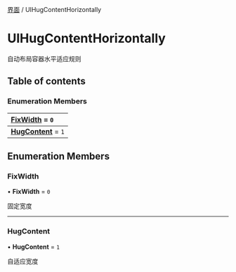 [界面](../groups/界面.界面.md) / UIHugContentHorizontally

# UIHugContentHorizontally <Badge type="tip" text="Enumeration" /> <Score text="UIHugContentHorizontally" />

自动布局容器水平适应规则

## Table of contents

### Enumeration Members <Score text="Enumeration" /> 
| **[FixWidth](mw.UIHugContentHorizontally.md#fixwidth)** = ``0``  |
| :----- |
| **[HugContent](mw.UIHugContentHorizontally.md#hugcontent)** = ``1`` |

## Enumeration Members

### FixWidth <Score text="FixWidth" /> 

• **FixWidth** = ``0``

固定宽度

___

### HugContent <Score text="HugContent" /> 

• **HugContent** = ``1``

自适应宽度

